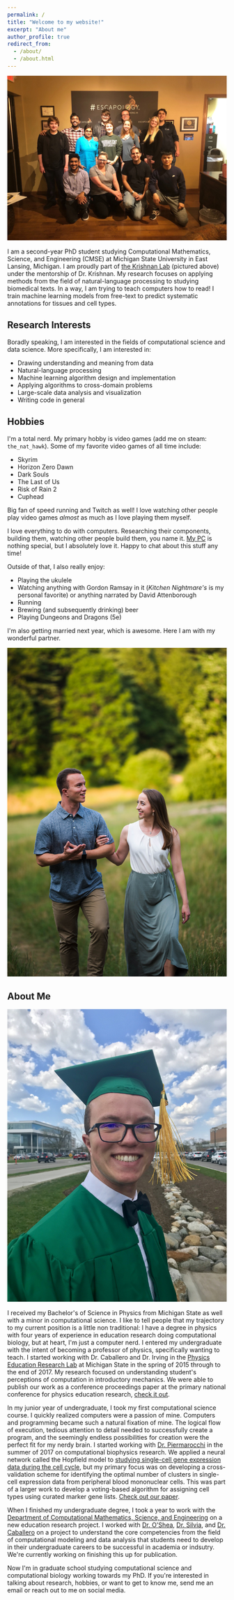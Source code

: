 ```yaml
---
permalink: /
title: "Welcome to my website!"
excerpt: "About me"
author_profile: true
redirect_from: 
  - /about/
  - /about.html
---
```


![](../images/lab.jpg)

I am a second-year PhD student studying Computational Mathematics, Science, and Engineering (CMSE) at Michigan State University in East Lansing, Michigan. I am proudly part of [the Krishnan Lab](https://www.thekrishnanlab.org) (pictured above) under the mentorship of Dr. Krishnan. My research focuses on applying methods from the field of natural-language processing to studying biomedical texts. In a way, I am trying to teach computers how to read! I train machine learning models from free-text to predict systematic annotations for tissues and cell types.

## Research Interests

Boradly speaking, I am interested in the fields of computational science and data science. More specifically, I am interested in:

* Drawing understanding and meaning from data
* Natural-language processing
* Machine learning algorithm design and implementation
* Applying algorithms to cross-domain problems
* Large-scale data analysis and visualization
* Writing code in general

## Hobbies

I'm a total nerd. My primary hobby is video games (add me on steam: `the_nat_hawk`). Some of my favorite video games of all time include:

* Skyrim
* Horizon Zero Dawn
* Dark Souls
* The Last of Us
* Risk of Rain 2
* Cuphead

Big fan of speed running and Twitch as well! I love watching other people play video games _almost_ as much as I love playing them myself.

I love everything to do with computers. Researching their components, building them, watching other people build them, you name it. [My PC](https://www.amazon.com/gp/product/B086MJ13VJ/ref=ppx_yo_dt_b_asin_title_o08_s00?ie=UTF8&psc=1) is nothing special, but I absolutely love it. Happy to chat about this stuff any time!

Outside of that, I also really enjoy:

* Playing the ukulele
* Watching anything with Gordon Ramsay in it (_Kitchen Nightmare's_ is my personal favorite) or anything narrated by David Attenborough
* Running
* Brewing (and subsequently drinking) beer
* Playing Dungeons and Dragons (5e)

 I'm also getting married next year, which is awesome. Here I am with my wonderful partner.

![](../images/engagement.jpg)

## About Me

![](../images/graduation.jpg)

I received my Bachelor's of Science in Physics from Michigan State as well with a minor in computational science. I like to tell people that my trajectory to my current position is a little non traditional: I have a degree in physics with four years of experience in education research doing computational biology, but at heart, I'm just a computer nerd. I entered my undergraduate with the intent of becoming a professor of physics, specifically wanting to teach. I started working with Dr. Caballero and Dr. Irving in the [Physics Education Research Lab](https://perl.natsci.msu.edu/) at Michigan State in the spring of 2015 through to the end of 2017. My research focused on understanding student's perceptions of computation in introductory mechanics. We were able to publish our work as a conference proceedings paper at the primary national conference for physics education research, [check it out](../files/perc.pdf).

In my junior year of undergraduate, I took my first computational science course. I quickly realized computers were a passion of mine. Computers and programming became such a natural fixation of mine. The logical flow of execution, tedious attention to detail needed to successfully create a program, and the seemingly endless possibilities for creation were the perfect fit for my nerdy brain. I started working with [Dr. Piermarocchi](https://web.pa.msu.edu/people/carlo/) in the summer of 2017 on computational biophysics research. We applied a neural network called the Hopfield model to [studying single-cell gene expression data during the cell cycle](https://journals.plos.org/ploscompbiol/article?id=10.1371/journal.pcbi.1005849), but my primary focus was on developing a cross-validation scheme for identifying the optimal number of clusters in single-cell expression data from peripheral blood mononuclear cells. This was part of a larger work to develop a voting-based algorithm for assigning cell types using curated marker gene lists. [Check out our paper](../files/p-dcs.pdf).

When I finished my undergraduate degree, I took a year to work with the [Department of Computational Mathematics, Science, and Engineering](https://cmse.msu.edu/) on a new education research project. I worked with [Dr. O'Shea](https://cmse.msu.edu/directory/faculty/brian-o-shea/), [Dr. Silvia](http://devinsilvia.com/), and [Dr. Caballero](http://dannycaballero.info/) on a project to understand the core competencies from the field of computational modeling and data analysis that students need to develop in their undergraduate careers to be successful in academia or indsutry. We're currently working on finishing this up for publication.

Now I'm in graduate school studying computational science and computational biology working towards my PhD. If you're interested in talking about research, hobbies, or want to get to know me, send me an email or reach out to me on social media.